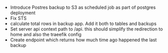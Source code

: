 - Introduce Postres backup to S3 as scheduled job as part of postgres deployment
- Fix STS
- calculate total rows in backup app. Add it both to tables and backups
- Set server api context path to /api. this should simplify the redirection to home and also the traeefik config
- Create endpoint which returns how much time ago happened the last backup